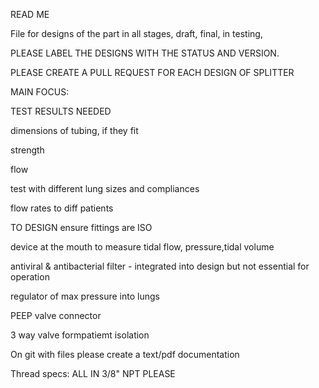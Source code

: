 READ ME

File for designs of the part in all stages, 
draft, final, in testing, 

PLEASE LABEL THE DESIGNS WITH THE STATUS AND VERSION.

PLEASE CREATE A PULL REQUEST FOR EACH DESIGN OF SPLITTER

MAIN FOCUS:

TEST RESULTS NEEDED

dimensions of tubing, if they fit

strength

flow

test with different lung sizes and compliances

flow rates to diff patients

TO DESIGN ensure fittings are ISO

device at the mouth to measure tidal flow, pressure,tidal volume

antiviral & antibacterial filter - integrated into design but not essential for operation

regulator of max pressure into lungs

PEEP valve connector

3 way valve formpatiemt isolation

On git with files please create a text/pdf documentation

Thread specs: ALL IN 3/8" NPT PLEASE

